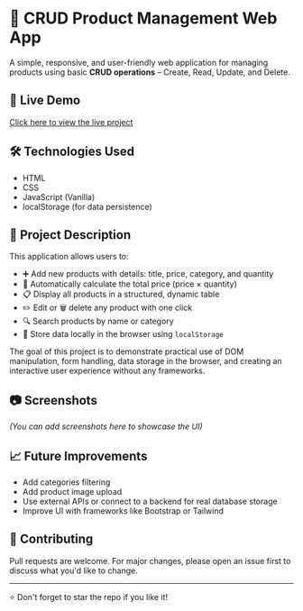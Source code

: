 # 🚀 CRUD Product Management Web App

A simple, responsive, and user-friendly web application for managing products using basic **CRUD operations** – Create, Read, Update, and Delete.

## 🔗 Live Demo
[Click here to view the live project](https://mohameharedy.github.io/CRUD-Prodact/)

## 🛠️ Technologies Used
- HTML
- CSS
- JavaScript (Vanilla)
- localStorage (for data persistence)

## 📌 Project Description

This application allows users to:

- ➕ Add new products with details: title, price, category, and quantity  
- 🧮 Automatically calculate the total price (price × quantity)  
- 📋 Display all products in a structured, dynamic table  
- ✏️ Edit or 🗑️ delete any product with one click  
- 🔍 Search products by name or category  
- 💾 Store data locally in the browser using `localStorage`  

The goal of this project is to demonstrate practical use of DOM manipulation, form handling, data storage in the browser, and creating an interactive user experience without any frameworks.

## 📷 Screenshots
*(You can add screenshots here to showcase the UI)*

## 📈 Future Improvements
- Add categories filtering  
- Add product image upload  
- Use external APIs or connect to a backend for real database storage  
- Improve UI with frameworks like Bootstrap or Tailwind  

## 🤝 Contributing
Pull requests are welcome. For major changes, please open an issue first to discuss what you'd like to change.

---

⭐️ Don't forget to star the repo if you like it!
